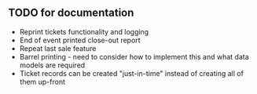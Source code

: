 ## TODO for documentation

- Reprint tickets functionality and logging
- End of event printed close-out report
- Repeat last sale feature
- Barrel printing - need to consider how to implement this and what data models are required
- Ticket records can be created "just-in-time" instead of creating all of them up-front
